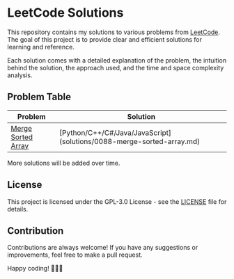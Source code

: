 # LeetCode Solutions

This repository contains my solutions to various problems from [LeetCode](https://leetcode.com/). The goal of this project is to provide clear and efficient solutions for learning and reference.

Each solution comes with a detailed explanation of the problem, the intuition behind the solution, the approach used, and the time and space complexity analysis.

## Problem Table

| Problem |Solution |
| ------- | -------- |
| [Merge Sorted Array](https://leetcode.com/problems/merge-sorted-array/description/) | [Python/C++/C#/Java/JavaScript] (solutions/0088-merge-sorted-array.md) |


More solutions will be added over time.

## License

This project is licensed under the GPL-3.0 License - see the [LICENSE](LICENSE) file for details.

## Contribution

Contributions are always welcome! If you have any suggestions or improvements, feel free to make a pull request.

Happy coding! 🎉👩‍💻

